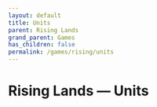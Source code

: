 ```yaml
---
layout: default
title: Units
parent: Rising Lands
grand_parent: Games
has_children: false
permalink: /games/rising/units
---
```


# Rising Lands — Units

